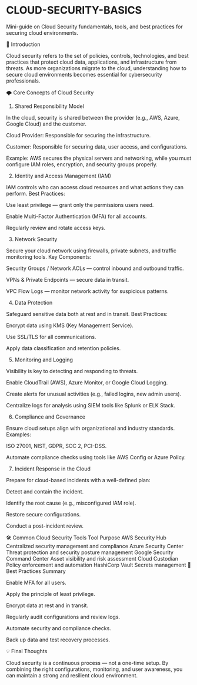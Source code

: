 # CLOUD-SECURITY-BASICS
Mini-guide on Cloud Security fundamentals, tools, and best practices for securing cloud environments.


🔐 Introduction

Cloud security refers to the set of policies, controls, technologies, and best practices that protect cloud data, applications, and infrastructure from threats. As more organizations migrate to the cloud, understanding how to secure cloud environments becomes essential for cybersecurity professionals.

🌩️ Core Concepts of Cloud Security
1. Shared Responsibility Model

In the cloud, security is shared between the provider (e.g., AWS, Azure, Google Cloud) and the customer.

Cloud Provider: Responsible for securing the infrastructure.

Customer: Responsible for securing data, user access, and configurations.

Example: AWS secures the physical servers and networking, while you must configure IAM roles, encryption, and security groups properly.

2. Identity and Access Management (IAM)

IAM controls who can access cloud resources and what actions they can perform.
Best Practices:

Use least privilege — grant only the permissions users need.

Enable Multi-Factor Authentication (MFA) for all accounts.

Regularly review and rotate access keys.

3. Network Security

Secure your cloud network using firewalls, private subnets, and traffic monitoring tools.
Key Components:

Security Groups / Network ACLs — control inbound and outbound traffic.

VPNs & Private Endpoints — secure data in transit.

VPC Flow Logs — monitor network activity for suspicious patterns.

4. Data Protection

Safeguard sensitive data both at rest and in transit.
Best Practices:

Encrypt data using KMS (Key Management Service).

Use SSL/TLS for all communications.

Apply data classification and retention policies.

5. Monitoring and Logging

Visibility is key to detecting and responding to threats.

Enable CloudTrail (AWS), Azure Monitor, or Google Cloud Logging.

Create alerts for unusual activities (e.g., failed logins, new admin users).

Centralize logs for analysis using SIEM tools like Splunk or ELK Stack.

6. Compliance and Governance

Ensure cloud setups align with organizational and industry standards.
Examples:

ISO 27001, NIST, GDPR, SOC 2, PCI-DSS.

Automate compliance checks using tools like AWS Config or Azure Policy.

7. Incident Response in the Cloud

Prepare for cloud-based incidents with a well-defined plan:

Detect and contain the incident.

Identify the root cause (e.g., misconfigured IAM role).

Restore secure configurations.

Conduct a post-incident review.

🛠️ Common Cloud Security Tools
Tool	Purpose
AWS Security Hub	Centralized security management and compliance
Azure Security Center	Threat protection and security posture management
Google Security Command Center	Asset visibility and risk assessment
Cloud Custodian	Policy enforcement and automation
HashiCorp Vault	Secrets management
🚀 Best Practices Summary

Enable MFA for all users.

Apply the principle of least privilege.

Encrypt data at rest and in transit.

Regularly audit configurations and review logs.

Automate security and compliance checks.

Back up data and test recovery processes.

💡 Final Thoughts

Cloud security is a continuous process — not a one-time setup. By combining the right configurations, monitoring, and user awareness, you can maintain a strong and resilient cloud environment.

